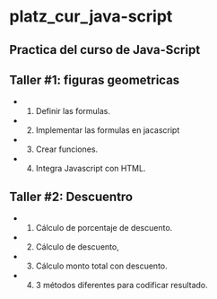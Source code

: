 # platz_cur_java-script

## Practica del curso de Java-Script

## Taller #1: figuras geometricas

- 1. Definir las formulas.
- 2. Implementar las formulas en jacascript
- 3. Crear funciones.
- 4. Integra Javascript con HTML.

## Taller #2: Descuentro

- 1. Cálculo de porcentaje de descuento.
- 2. Cálculo de descuento,
- 3. Cálculo monto total con descuento.
- 4. 3 métodos diferentes para codificar resultado.
